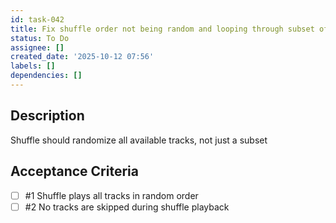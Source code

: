 ```yaml
---
id: task-042
title: Fix shuffle order not being random and looping through subset of tracks
status: To Do
assignee: []
created_date: '2025-10-12 07:56'
labels: []
dependencies: []
---
```


## Description

Shuffle should randomize all available tracks, not just a subset

## Acceptance Criteria
<!-- AC:BEGIN -->
- [ ] #1 Shuffle plays all tracks in random order
- [ ] #2 No tracks are skipped during shuffle playback
<!-- AC:END -->
